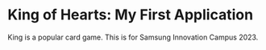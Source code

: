 # King of Hearts: My First Application
 King is a popular card game. This is for Samsung Innovation Campus 2023.

